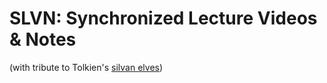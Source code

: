 # SLVN: Synchronized Lecture Videos &amp; Notes

(with tribute to Tolkien's [silvan elves](https://lotr.fandom.com/wiki/Silvan_Elves))
<!--SILVE: Synchronized Interactive Lecture Videos for Education-->
